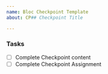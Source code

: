 ```yaml
---
name: Bloc Checkpoint Template
about: CP## Checkpoint Title

---
```


### Tasks
- [ ] Complete Checkpoint content
- [ ] Complete Checkpoint Assignment
